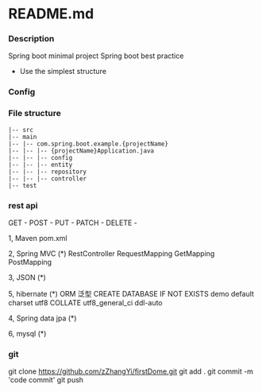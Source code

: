 # README.md #

### Description ###
Spring boot minimal project
Spring boot best practice


* Use the simplest structure

### Config ###


### File structure ###
```text
|-- src
|-- main
|-- |-- com.spring.boot.example.{projectName}
|-- |-- |-- {projectName}Application.java
|-- |-- |-- config
|-- |-- |-- entity
|-- |-- |-- repository
|-- |-- |-- controller
|-- test
```


### rest api
GET     - 
POST    - 
PUT     - 
PATCH   - 
DELETE  - 

1, Maven 
pom.xml

2, Spring MVC (*)
RestController RequestMapping GetMapping PostMapping

3, JSON (*)

5, hibernate (*)
ORM
泛型
CREATE DATABASE IF NOT EXISTS demo default charset utf8 COLLATE utf8_general_ci
ddl-auto

4, Spring data jpa (*)

6, mysql (*)


### git
git clone https://github.com/zZhangYi/firstDome.git
git add .
git commit -m 'code commit'
git push

